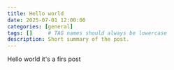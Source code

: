 ```yaml
---
title: Hello world
date: 2025-07-01 12:00:00
categories: [general]
tags: []     # TAG names should always be lowercase
description: Short summary of the post.
---
```


Hello world it's a firs post
